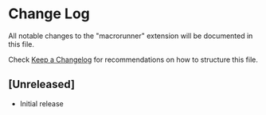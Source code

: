 # Change Log

All notable changes to the "macrorunner" extension will be documented in this file.

Check [Keep a Changelog](http://keepachangelog.com/) for recommendations on how to structure this file.

## [Unreleased]

- Initial release
